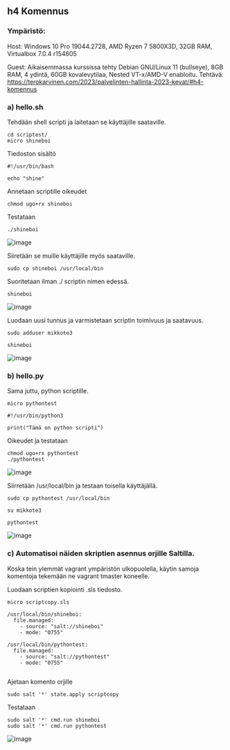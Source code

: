 ## h4 Komennus

### Ympäristö:

Host: Windows 10 Pro 19044.2728, AMD Ryzen 7 5800X3D, 32GB RAM, Virtualbox 7.0.4 r154605

Guest: Aikaisemmassa kurssissa tehty Debian GNU/Linux 11 (bullseye), 8GB RAM, 4 ydintä, 60GB kovalevytilaa, Nested VT-x/AMD-V enabloitu.
Tehtävä: https://terokarvinen.com/2023/palvelinten-hallinta-2023-kevat/#h4-komennus

### a) hello.sh

Tehdään shell scripti ja laitetaan se käyttäjille saataville.

    cd scriptest/
    micro shineboi
    
Tiedoston sisältö    
```
#!/usr/bin/bash

echo "shine"
```
Annetaan scriptille oikeudet

    chmod ugo+rx shineboi
    
Testataan

    ./shineboi
    
![image](https://user-images.githubusercontent.com/122888695/234267806-a2c9fd40-a7ec-405f-a994-bf85eab84e7f.png)


Siiretään se muille käyttäjille myös saataville.

    sudo cp shineboi /usr/local/bin
    
Suoritetaan ilman ./ scriptin nimen edessä.

    shineboi

![image](https://user-images.githubusercontent.com/122888695/234268146-29ded6c9-8e54-4ffb-8cbe-002b13c41e73.png)

Luodaan uusi tunnus ja varmistetaan scriptin toimivuus ja saatavuus.

    sudo adduser mikkote3
    
    shineboi
    
![image](https://user-images.githubusercontent.com/122888695/234273950-985e0bdf-d6ce-4d51-be9f-c0452254c65e.png)

### b) hello.py

Sama juttu, python scriptille.

    micro pythontest

```
#!/usr/bin/python3

print("Tämä on python scripti")
```

Oikeudet ja testataan

    chmod ugo+rx pythontest
    ./pythontest
    
![image](https://user-images.githubusercontent.com/122888695/234276698-ae345835-920d-4fc5-8f5e-0653502c7712.png)

Siirretään /usr/local/bin ja testaan toisella käyttäjällä.
```
sudo cp pythontest /usr/local/bin
```
```
su mikkote3
```    
```    
pythontest
```
![image](https://user-images.githubusercontent.com/122888695/234276222-bbf034ae-a063-458e-a950-c696210f7fb2.png)


### c) Automatisoi näiden skriptien asennus orjille Saltilla.

Koska tein ylemmät vagrant ympäristön ulkopuolella, käytin samoja komentoja tekemään ne vagrant tmaster koneelle.

Luodaan scriptien kopiointi .sls tiedosto.

    micro scriptcopy.sls

```
/usr/local/bin/shineboi:
  file.managed:
    - source: "salt://shineboi"
    - mode: "0755"
    
/usr/local/bin/pythontest:
  file.managed:
    - source: "salt://pythontest"
    - mode: "0755"
    
```

Ajetaan komento orjille

    sudo salt '*' state.apply scriptcopy
    
Testataan

    sudo salt '*' cmd.run shineboi
    sudo salt '*' cmd.run pythontest

![image](https://user-images.githubusercontent.com/122888695/234285482-71fbb724-6384-49b8-a54d-96a84354cba6.png)

